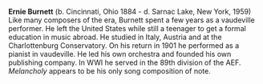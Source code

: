 
**Ernie Burnett** (b. Cincinnati, Ohio 1884 - d. Sarnac Lake, New York, 1959) Like many composers of the era, Burnett spent a few years as a vaudeville performer. He left the United States while still a teenager to get a formal education in music abroad. He studied in Italy, Austria and at the Charlottenburg Conservatory. On his return in 1901 he performed as a pianist in vaudeville. He led his own orchestra and founded his own publishing company. In WWI he served in the 89th division of the AEF. *Melancholy* appears to be his only song composition of note. 